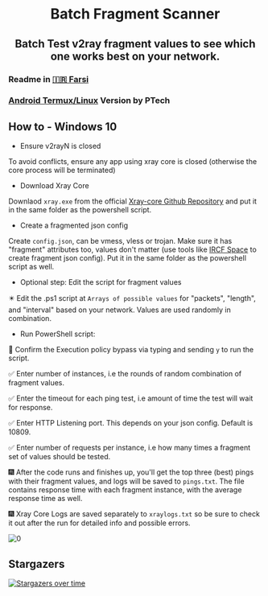 <h1 align="center">Batch Fragment Scanner</h1>
<h2 align="center">Batch Test v2ray fragment values to see which one works best on your network.</h2>

### Readme in [🇮🇷 Farsi](https://telegra.ph/%D8%A7%D8%B3%DA%A9%D9%86%D8%B1-%D9%81%D8%B1%DA%AF%D9%85%D9%86%D8%AA-05-27)
### [Android Termux/Linux](https://github.com/Ptechgithub/FragmentScanner) Version by PTech
<h2></h2>

## How to - Windows 10

* Ensure v2rayN is closed

To avoid conflicts, ensure any app using xray core is closed (otherwise the core process will be terminated)

* Download Xray Core

Downlaod `xray.exe` from the official [Xray-core Github Repository](https://github.com/XTLS/Xray-core/releases) and put it in the same folder as the powershell script.

* Create a fragmented json config

Create `config.json`, can be vmess, vless or trojan. Make sure it has "fragment" attributes too, values don't matter (use tools like [IRCF Space](https://fragment.github1.cloud/) to create fragment json config). Put it in the same folder as the powershell script as well.

* Optional step: Edit the script for fragment values

✴️ Edit the .ps1 script at `Arrays of possible values` for "packets", "length", and "interval" based on your network. Values are used randomly in combination.


* Run PowerShell script:

🧧 Confirm the Execution policy bypass via typing and sending `y` to run the script.

✅ Enter number of instances, i.e the rounds of random combination of fragment values.

✅ Enter the timeout for each ping test, i.e amount of time the test will wait for response.

✅ Enter HTTP Listening port. This depends on your json config. Default is 10809.

✅ Enter number of requests per instance, i.e how many times a fragment set of values should be tested.

🎆 After the code runs and finishes up, you'll get the top three (best) pings with their fragment values, and logs will be saved to `pings.txt`. The file contains response time with each fragment instance, with the average response time as well.

🎆 Xray Core Logs are saved separately to `xraylogs.txt` so be sure to check it out after the run for detailed info and possible errors.

![0](https://raw.githubusercontent.com/Ptechgithub/configs/main/media/line.gif)
## Stargazers
[![Stargazers over time](https://starchart.cc/Surfboardv2ray/batch-fragment-scanner.svg?variant=adaptive)](https://starchart.cc/Surfboardv2ray/batch-fragment-scanner)

